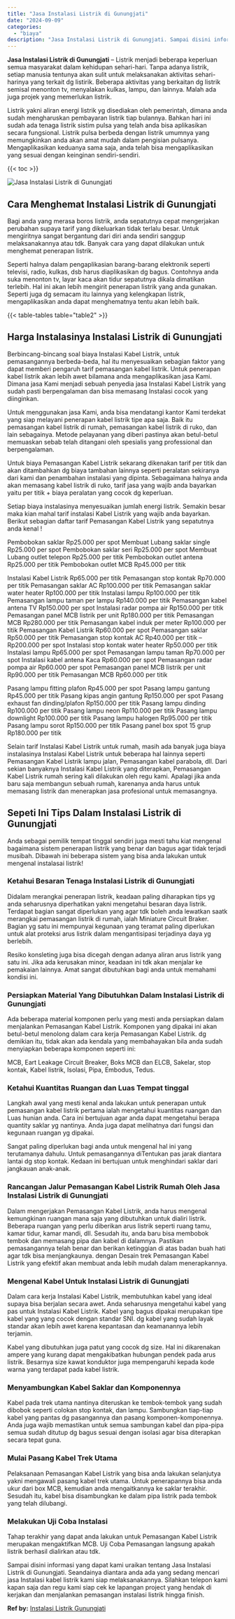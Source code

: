 ```yaml
---
title: "Jasa Instalasi Listrik di Gunungjati"
date: "2024-09-09"
categories: 
  - "biaya"
description: "Jasa Instalasi Listrik di Gunungjati. Sampai disini informasi yang dapat kami uraikan tentang Jasa Instalasi Listrik di Gunungjati. Seandainya diantara anda..."
---
```


**Jasa Instalasi Listrik di Gunungjati** – Listrik menjadi beberapa keperluan semua masyarakat dalam kehidupan sehari-hari. Tanpa adanya listrik, setiap manusia tentunya akan sulit untuk melaksanakan aktivitas sehari-harinya yang terkait dg listirik. Beberapa aktivitas yang berkaitan dg listrik semisal menonton tv, menyalakan kulkas, lampu, dan lainnya. Malah ada juga projek yang memerlukan listrik.

Listrik yakni aliran energi listrik yg disediakan oleh pemerintah, dimana anda sudah mengharuskan pembayaran listrik tiap bulannya. Bahkan hari ini sudah ada tenaga listrik sistim pulsa yang telah anda bisa aplikasikan secara fungsional. Listrik pulsa berbeda dengan listrik umumnya yang memungkinkan anda akan amat mudah dalam pengisian pulsanya. Mengaplikasikan keduanya sama saja, anda telah bisa mengaplikasikan yang sesuai dengan keinginan sendiri-sendiri.

{{< toc >}}

![Jasa Instalasi Listrik di Gunungjati](/images/instalasi-listrik-murah27.png)

## Cara Menghemat Instalasi Listrik di Gunungjati

Bagi anda yang merasa boros listrik, anda sepatutnya cepat mengerjakan perubahan supaya tarif yang dikeluarkan tidak terlalu besar. Untuk mengiritnya sangat bergantung dari diri anda sendiri sanggup melaksanakannya atau tdk. Banyak cara yang dapat dilakukan untuk menghemat penerapan listrik.

Seperti halnya dalam pengaplikasian barang-barang elektronik seperti televisi, radio, kulkas, dsb harus diaplikasikan dg bagus. Contohnya anda suka menonton tv, layar kaca akan tidur sepatutnya dikala dimatikan terlebih. Hal ini akan lebih mengirit penerapan listrik yang anda gunakan. Seperti juga dg semacam itu lainnya yang kelengkapan listrik, mengaplikasikan anda dapat menghematnya tentu akan lebih baik.

{{< table-tables table="table2" >}}

## Harga Instalasinya Instalasi Listrik di Gunungjati

Berbincang-bincang soal biaya Instalasi Kabel Listrik, untuk pemasangannya berbeda-beda, hal itu menyesuaikan sebagian faktor yang dapat memberi pengaruh tarif pemasangan kabel listrik. Untuk penerapan kabel listrik akan lebih awet bilamana anda mengaplikasikan jasa Kami. Dimana jasa Kami menjadi sebuah penyedia jasa Instalasi Kabel Listrik yang sudah pasti berpengalaman dan bisa memasang Instalasi cocok yang diinginkan.

Untuk menggunakan jasa Kami, anda bisa mendatangi kantor Kami terdekat yang siap melayani penerapan kabel listrik tipe apa saja. Baik itu pemasangan kabel listrik di rumah, pemasangan kabel listrik di ruko, dan lain sebagainya. Metode pelayanan yang diberi pastinya akan betul-betul memuaskan sebab telah ditangani oleh spesialis yang professional dan berpengalaman.

Untuk biaya Pemasangan Kabel Listrik sekarang dikenakan tarif per titik dan akan ditambahkan dg biaya tambahan lainnya seperti peralatan sekiranya dari kami dan penambahan instalasi yang dipinta. Sebagaimana halnya anda akan memasang kabel listrik di ruko, tarif jasa yang wajib anda bayarkan yaitu per titik + biaya peralatan yang cocok dg keperluan.

Setiap biaya instalasinya menyesuaikan jumlah energi listrik. Semakin besar maka kian mahal tarif instalasi Kabel Listrik yang wajib anda bayarkan. Berikut sebagian daftar tarif Pemasangan Kabel Listrik yang sepatutnya anda kenal !

Pembobokan saklar Rp25.000 per spot Membuat Lubang saklar single Rp25.000 per spot Pembobokan saklar seri Rp25.000 per spot Membuat Lubang outlet telepon Rp25.000 per titik Pembobokan outlet antena Rp25.000 per titik Pembobokan outlet MCB Rp45.000 per titik

Instalasi Kabel Listrik Rp65.000 per titik Pemasangan stop kontak Rp70.000 per titik Pemasangan saklar AC Rp100.000 per titik Pemasangan saklar water heater Rp100.000 per titik Instalasi lampu Rp100.000 per titik Pemasangan lampu taman per lampu Rp140.000 per titik Pemasangan kabel antena TV Rp150.000 per spot Instalasi radar pompa air Rp150.000 per titik Pemasangan panel MCB listrik per unit Rp180.000 per titik Pemasangan MCB Rp280.000 per titik Pemasangan kabel induk per meter Rp100.000 per titik Pemasangan Kabel Listrik Rp60.000 per spot Pemasangan saklar Rp50.000 per titik Pemasangan stop kontak AC Rp40.000 per titik – Rp200.000 per spot Instalasi stop kontak water heater Rp50.000 per titik Instalasi lampu Rp65.000 per spot Pemasangan lampu taman Rp70.000 per spot Instalasi kabel antena Kaca Rp60.000 per spot Pemasangan radar pompa air Rp60.000 per spot Pemasangan panel MCB listrik per unit Rp90.000 per titik Pemasangan MCB Rp60.000 per titik

Pasang lampu fitting plafon Rp45.000 per spot Pasang lampu gantung Rp45.000 per titik Pasang kipas angin gantung Rp150.000 per spot Pasang exhaust fan dinding/plafon Rp150.000 per titik Pasang lampu dinding Rp100.000 per titik Pasang lampu neon Rp110.000 per titik Pasang lampu downlight Rp100.000 per titik Pasang lampu halogen Rp95.000 per titik Pasang lampu sorot Rp150.000 per titik Pasang panel box spot 15 grup Rp180.000 per titik

Selain tarif Instalasi Kabel Listrik untuk rumah, masih ada banyak juga biaya instalasinya Instalasi Kabel Listrik untuk beberapa hal lainnya seperti Pemasangan Kabel Listrik lampu jalan, Pemasangan kabel parabola, dll. Dari sekian banyaknya Instalasi Kabel Listrik yang diterapkan, Pemasangan Kabel Listrik rumah sering kali dilakukan oleh regu kami. Apalagi jika anda baru saja membangun sebuah rumah, karenanya anda harus untuk memasang listrik dan menerapkan jasa profesional untuk memasangnya.

## Sepeti Ini Tips Dalam Instalasi Listrik di Gunungjati


Anda sebagai pemilik tempat tinggal sendiri juga mesti tahu kiat mengenal bagaimana sistem penerapan listrik yang benar dan bagus agar tidak terjadi musibah. Dibawah ini beberapa sistem yang bisa anda lakukan untuk mengenal instalasai listrik!

### Ketahui Besaran Tenaga Instalasi Listrik di Gunungjati

Didalam merangkai penerapan listrik, keadaan paling diharapkan tips yg anda seharusnya diperhatikan yakni mengetahui besaran daya listrik. Terdapat bagian sangat diperlukan yang agar tdk boleh anda lewatkan saatk merangkai pemasangan listrik di rumah, ialah Miniature Circuit Braker. Bagian yg satu ini mempunyai kegunaan yang teramat paling diperlukan untuk alat proteksi arus listrik dalam mengantisipasi terjadinya daya yg berlebih.

Resiko konsleting juga bisa dicegah dengan adanya aliran arus listrik yang satu ini. Jika ada kerusakan minor, keadaan ini tdk akan menjalar ke pemakaian lainnya. Amat sangat dibutuhkan bagi anda untuk memahami kondisi ini.

### Persiapkan Material Yang Dibutuhkan Dalam Instalasi Listrik di Gunungjati

Ada beberapa material komponen perlu yang mesti anda persiapkan dalam menjalankan Pemasangan Kabel Listrik. Komponen yang dipakai ini akan betul-betul menolong dalam cara kerja Pemasangan Kabel Listrik. dg demikian itu, tidak akan ada kendala yang membahayakan bila anda sudah menyiapkan beberapa komponen seperti ini:

MCB, Eart Leakage Circuit Breaker, Boks MCB dan ELCB, Sakelar, stop kontak, Kabel listrik, Isolasi, Pipa, Embodus, Tedus.

### Ketahui Kuantitas Ruangan dan Luas Tempat tinggal

Langkah awal yang mesti kenal anda lakukan untuk penerapan untuk pemasangan kabel listrik pertama ialah mengetahui kuantitas ruangan dan Luas hunian anda. Cara ini bertujuan agar anda dapat mengetahui berapa quantity saklar yg nantinya. Anda juga dapat melihatnya dari fungsi dan kegunaan ruangan yg dipakai.

Sangat paling diperlukan bagi anda untuk mengenal hal ini yang terutamanya dahulu. Untuk pemasangannya diTentukan pas jarak diantara lantai dg stop kontak. Kedaan ini bertujuan untuk menghindari saklar dari jangkauan anak-anak.

### Rancangan Jalur Pemasangan Kabel Listrik Rumah Oleh Jasa Instalasi Listrik di Gunungjati

Dalam mengerjakan Pemasangan Kabel Listrik, anda harus mengenal kemungkinan ruangan mana saja yang dibutuhkan untuk dialiri listrik. Beberapa ruangan yang perlu diberikan arus listrik seperti ruang tamu, kamar tidur, kamar mandi, dll. Sesudah itu, anda baru bisa membobok tembok dan memasang pipa dan kabel di dalamnya. Pastikan pemasangannya telah benar dan berikan ketinggian di atas badan buah hati agar tdk bisa menjangkaunya. dengan Desain trek Pemasangan Kabel Listrik yang efektif akan membuat anda lebih mudah dalam menerapkannya.

### Mengenal Kabel Untuk Instalasi Listrik di Gunungjati

Dalam cara kerja Instalasi Kabel Listrik, membutuhkan kabel yang ideal supaya bisa berjalan secara awet. Anda seharusnya mengetahui kabel yang pas untuk Instalasi Kabel Listrik. Kabel yang bagus dipakai merupakan tipe kabel yang yang cocok dengan standar SNI. dg kabel yang sudah layak standar akan lebih awet karena kepantasan dan keamanannya lebih terjamin.

Kabel yang dibutuhkan juga patut yang cocok dg size. Hal ini dikarenakan ampere yang kurang dapat mengakibatkan hubungan pendek pada arus listrik. Besarnya size kawat konduktor juga mempengaruhi kepada kode warna yang terdapat pada kabel listrik.

### Menyambungkan Kabel Saklar dan Komponennya

Kabel pada trek utama nantinya diteruskan ke tembok-tembok yang sudah dibobok seperti colokan stop kontak, dan lampu. Sambungkan tiap-tiap kabel yang pantas dg pasangannya dan pasang komponen-komponennya. Anda juga wajib memastikan untuk semua sambungan kabel dan pipa-pipa semua sudah ditutup dg bagus sesuai dengan isolasi agar bisa diterapkan secara tepat guna.

### Mulai Pasang Kabel Trek Utama

Pelaksanaan Pemasangan Kabel Listrik yang bisa anda lakukan selanjutya yakni mengawali pasang kabel trek utama. Untuk penerapannya bisa anda ukur dari box MCB, kemudian anda mengaitkannya ke saklar terakhir. Sesudah itu, kabel bisa disambungkan ke dalam pipa listrik pada tembok yang telah dilubangi.

### Melakukan Uji Coba Instalasi

Tahap terakhir yang dapat anda lakukan untuk Pemasangan Kabel Listrik merupakan mengaktifkan MCB. Uji Coba Pemasangan langsung apakah listrik berhasil dialirkan atau tdk.

Sampai disini informasi yang dapat kami uraikan tentang Jasa Instalasi Listrik di Gunungjati. Seandainya diantara anda ada yang sedang mencari jasa Instalasi kabel listrik kami siap melaksanakannya. Silahkan telepon kami kapan saja dan regu kami siap cek ke lapangan project yang hendak di kerjakan dan menjalankan pemasangan instalasi listrik hingga finish.

**Ref by:** [Instalasi Listrik Gunungjati](https://id.wikipedia.org/wiki/Instalasi)
